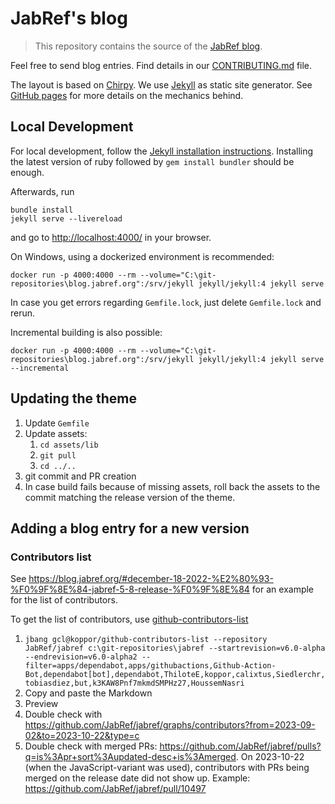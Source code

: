 # JabRef's blog

> This repository contains the source of the [JabRef blog](https://blog.jabref.org/).

Feel free to send blog entries.
Find details in our [CONTRIBUTING.md](CONTRIBUTING.md) file.

The layout is based on [Chirpy](https://github.com/cotes2020/jekyll-theme-chirpy).
We use [Jekyll](https://jekyllrb.com/) as static site generator.
See [GitHub pages](https://pages.github.com/) for more details on the mechanics behind.

## Local Development

For local development, follow the [Jekyll installation instructions](https://jekyllrb.com/docs/installation/).
Installing the latest version of ruby followed by `gem install bundler` should be enough.

Afterwards, run

```terminal
bundle install
jekyll serve --livereload
```

and go to <http://localhost:4000/> in your browser.

On Windows, using a dockerized environment is recommended:

```terminal
docker run -p 4000:4000 --rm --volume="C:\git-repositories\blog.jabref.org":/srv/jekyll jekyll/jekyll:4 jekyll serve
```

In case you get errors regarding `Gemfile.lock`, just delete `Gemfile.lock` and rerun.

Incremental building is also possible:

```terminal
docker run -p 4000:4000 --rm --volume="C:\git-repositories\blog.jabref.org":/srv/jekyll jekyll/jekyll:4 jekyll serve --incremental
```

## Updating the theme

1. Update `Gemfile`
2. Update assets:
   1. `cd assets/lib`
   2. `git pull`
   3. `cd ../..`
3. git commit and PR creation
4. In case build fails because of missing assets, roll back the assets to the commit matching the release version of the theme.

## Adding a blog entry for a new version

### Contributors list

See <https://blog.jabref.org/#december-18-2022-%E2%80%93-%F0%9F%8E%84-jabref-5-8-release-%F0%9F%8E%84> for an example for the list of contributors.

To get the list of contributors, use [github-contributors-list](https://github.com/koppor/github-contributors-list)

1. `jbang gcl@koppor/github-contributors-list --repository JabRef/jabref c:\git-repositories\jabref --startrevision=v6.0-alpha --endrevision=v6.0-alpha2 --filter=apps/dependabot,apps/githubactions,Github-Action-Bot,dependabot[bot],dependabot,ThiloteE,koppor,calixtus,Siedlerchr,tobiasdiez,but,k3KAW8Pnf7mkmdSMPHz27,HoussemNasri`
2. Copy and paste the Markdown
3. Preview
4. Double check with <https://github.com/JabRef/jabref/graphs/contributors?from=2023-09-02&to=2023-10-22&type=c>
5. Double check with merged PRs: <https://github.com/JabRef/jabref/pulls?q=is%3Apr+sort%3Aupdated-desc+is%3Amerged>. On 2023-10-22 (when the JavaScript-variant was used), contributors with PRs being merged on the release date did not show up. Example: <https://github.com/JabRef/jabref/pull/10497>
